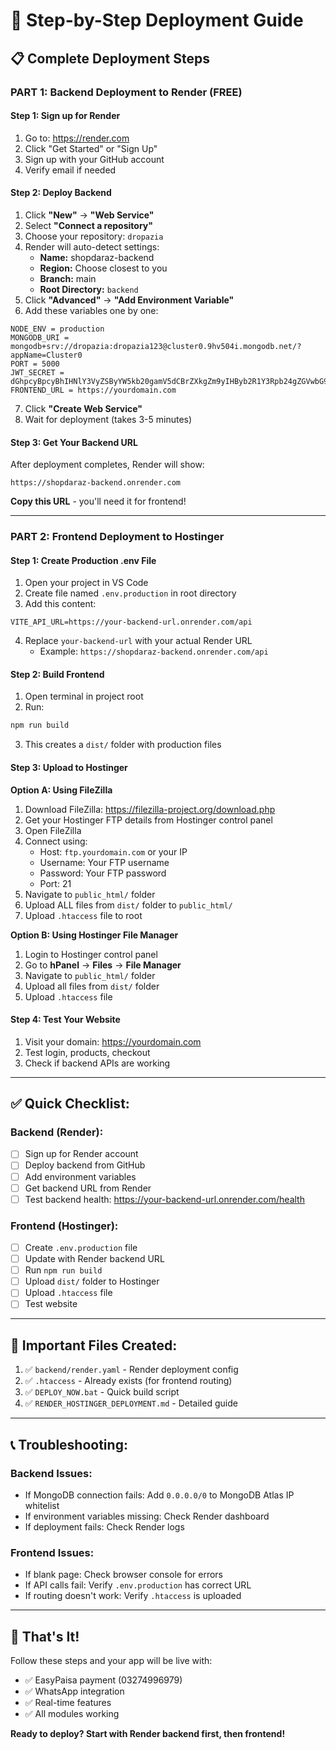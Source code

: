 # 🚀 Step-by-Step Deployment Guide

## 📋 Complete Deployment Steps

### PART 1: Backend Deployment to Render (FREE)

#### Step 1: Sign up for Render
1. Go to: https://render.com
2. Click "Get Started" or "Sign Up"
3. Sign up with your GitHub account
4. Verify email if needed

#### Step 2: Deploy Backend
1. Click **"New"** → **"Web Service"**
2. Select **"Connect a repository"**
3. Choose your repository: `dropazia`
4. Render will auto-detect settings:
   - **Name:** shopdaraz-backend
   - **Region:** Choose closest to you
   - **Branch:** main
   - **Root Directory:** `backend`
5. Click **"Advanced"** → **"Add Environment Variable"**
6. Add these variables one by one:

```
NODE_ENV = production
MONGODB_URI = mongodb+srv://dropazia:dropazia123@cluster0.9hv504i.mongodb.net/?appName=Cluster0
PORT = 5000
JWT_SECRET = dGhpcyBpcyBhIHNlY3VyZSByYW5kb20gamV5dCBrZXkgZm9yIHByb2R1Y3Rpb24gZGVwbG95bWVudA
FRONTEND_URL = https://yourdomain.com
```

7. Click **"Create Web Service"**
8. Wait for deployment (takes 3-5 minutes)

#### Step 3: Get Your Backend URL
After deployment completes, Render will show:
```
https://shopdaraz-backend.onrender.com
```

**Copy this URL** - you'll need it for frontend!

---

### PART 2: Frontend Deployment to Hostinger

#### Step 1: Create Production .env File
1. Open your project in VS Code
2. Create file named `.env.production` in root directory
3. Add this content:

```env
VITE_API_URL=https://your-backend-url.onrender.com/api
```

4. Replace `your-backend-url` with your actual Render URL
   - Example: `https://shopdaraz-backend.onrender.com/api`

#### Step 2: Build Frontend
1. Open terminal in project root
2. Run:
```bash
npm run build
```
3. This creates a `dist/` folder with production files

#### Step 3: Upload to Hostinger

**Option A: Using FileZilla**

1. Download FileZilla: https://filezilla-project.org/download.php
2. Get your Hostinger FTP details from Hostinger control panel
3. Open FileZilla
4. Connect using:
   - Host: `ftp.yourdomain.com` or your IP
   - Username: Your FTP username
   - Password: Your FTP password
   - Port: 21
5. Navigate to `public_html/` folder
6. Upload ALL files from `dist/` folder to `public_html/`
7. Upload `.htaccess` file to root

**Option B: Using Hostinger File Manager**

1. Login to Hostinger control panel
2. Go to **hPanel** → **Files** → **File Manager**
3. Navigate to `public_html/` folder
4. Upload all files from `dist/` folder
5. Upload `.htaccess` file

#### Step 4: Test Your Website
1. Visit your domain: https://yourdomain.com
2. Test login, products, checkout
3. Check if backend APIs are working

---

## ✅ Quick Checklist:

### Backend (Render):
- [ ] Sign up for Render account
- [ ] Deploy backend from GitHub
- [ ] Add environment variables
- [ ] Get backend URL from Render
- [ ] Test backend health: https://your-backend-url.onrender.com/health

### Frontend (Hostinger):
- [ ] Create `.env.production` file
- [ ] Update with Render backend URL
- [ ] Run `npm run build`
- [ ] Upload `dist/` folder to Hostinger
- [ ] Upload `.htaccess` file
- [ ] Test website

---

## 🔧 Important Files Created:

1. ✅ `backend/render.yaml` - Render deployment config
2. ✅ `.htaccess` - Already exists (for frontend routing)
3. ✅ `DEPLOY_NOW.bat` - Quick build script
4. ✅ `RENDER_HOSTINGER_DEPLOYMENT.md` - Detailed guide

---

## 📞 Troubleshooting:

### Backend Issues:
- If MongoDB connection fails: Add `0.0.0.0/0` to MongoDB Atlas IP whitelist
- If environment variables missing: Check Render dashboard
- If deployment fails: Check Render logs

### Frontend Issues:
- If blank page: Check browser console for errors
- If API calls fail: Verify `.env.production` has correct URL
- If routing doesn't work: Verify `.htaccess` is uploaded

---

## 🎉 That's It!

Follow these steps and your app will be live with:
- ✅ EasyPaisa payment (03274996979)
- ✅ WhatsApp integration
- ✅ Real-time features
- ✅ All modules working

**Ready to deploy? Start with Render backend first, then frontend!**

